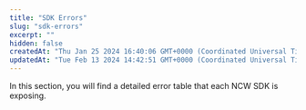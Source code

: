 ```yaml
---
title: "SDK Errors"
slug: "sdk-errors"
excerpt: ""
hidden: false
createdAt: "Thu Jan 25 2024 16:40:06 GMT+0000 (Coordinated Universal Time)"
updatedAt: "Tue Feb 13 2024 14:42:51 GMT+0000 (Coordinated Universal Time)"
---
```

In this section, you will find a detailed error table that each NCW SDK is exposing.
